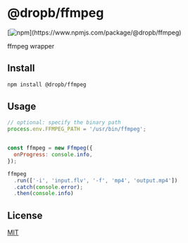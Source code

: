 # @dropb/ffmpeg

[![npm](https://img.shields.io/npm/v/@dropb/ffmpeg.svg?)](https://www.npmjs.com/package/@dropb/ffmpeg)


ffmpeg wrapper

## Install

```sh
npm install @dropb/ffmpeg
```

## Usage

```js
// optional: specify the binary path
process.env.FFMPEG_PATH = '/usr/bin/ffmpeg';


const ffmpeg = new Ffmpeg({
  onProgress: console.info,
});

ffmpeg
  .run(['-i', 'input.flv', '-f', 'mp4', 'output.mp4'])
  .catch(console.error);
  .then(console.info)


```

## License

[MIT](LICENSE)
